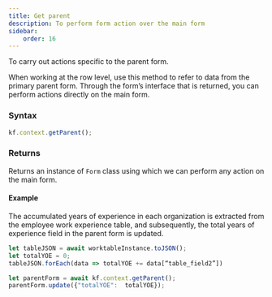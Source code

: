 ```yaml
---
title: Get parent
description: To perform form action over the main form
sidebar:
    order: 16
---
```


To carry out actions specific to the parent form. 

When working at the row level, use this method to refer to data from the primary parent form. Through the form’s interface that is returned, you can perform actions directly on the main form. 


### Syntax

```js
kf.context.getParent();
```
### Returns

Returns an instance of `Form` class using which we can perform any action on the
main form.

#### Example

The accumulated years of experience in each organization is extracted from the employee work experience table, and subsequently, the total years of experience field in the parent form is updated. 

```js
let tableJSON = await worktableInstance.toJSON();
let totalYOE = 0;
tableJSON.forEach(data => totalYOE += data[“table_field2”])

let parentForm = await kf.context.getParent();
parentForm.update({"totalYOE":  totalYOE});

```